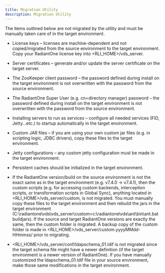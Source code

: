```yaml
---
title: Migration Utility
description: Migration Utility
---
```


The items outlined below are not migrated by the utility and must be manually taken care of in the target environment.

-	License keys – licenses are machine-dependent and not copied/migrated from the source environment to the target environment. Copy your RadiantOne license key into <RLI_HOME>/vds_server. 

-	Server certificates – generate and/or update the server certificate on the target server. 

-	The ZooKeeper client password – the password defined during install on the target environment is not overwritten with the password from the source environment.

-	The RadiantOne Super User (e.g. cn=directory manager) password – the password defined during install on the target environment is not overwritten with the password from the source environment.

-	Installing servers to run as services – configure all needed services (FID, Jetty…etc.) to startup automatically in the target environment.

-	Custom JAR files – if you are using your own custom jar files (e.g. in scripting logic, JDBC drivers), copy these files to the target environment.

-	Jetty configurations – any custom jetty configuration must be made in the target environment.

-	Persistent caches should be initialized in the target environment.

-	If the RadiantOne version/build on the source environment is not the exact same as in the target environment (e.g. v7.4.0 -> v7.4.1), then the custom scripts (e.g. for accessing custom backends, interception scripts, or transformation scripts in Global Sync), anything located in <RLI_HOME>/vds_server/custom, is not migrated. You must manually copy these files to the target environment and then rebuild the jars in the target environment (C:\radiantone\vds\vds_server\custom>c:\radiantone\vds\ant\bin\ant.bat buildjars). If the source and target RadiantOne versions are exactly the same, then the custom folder is migrated. A backup copy of the custom folder is made in <RLI_HOME>/vds_server/custom.yyyyMMdd-HHmmss/ prior to migrating. 

-	<RLI_HOME>/vds_server/conf/ldapschema_01.ldif is not migrated since the target schema file might have a newer definition (if the target environment is a newer version of RadiantOne). If you have manually customized the ldapschema_01.ldif file in your source environment, make those same modifications in the target environment.
